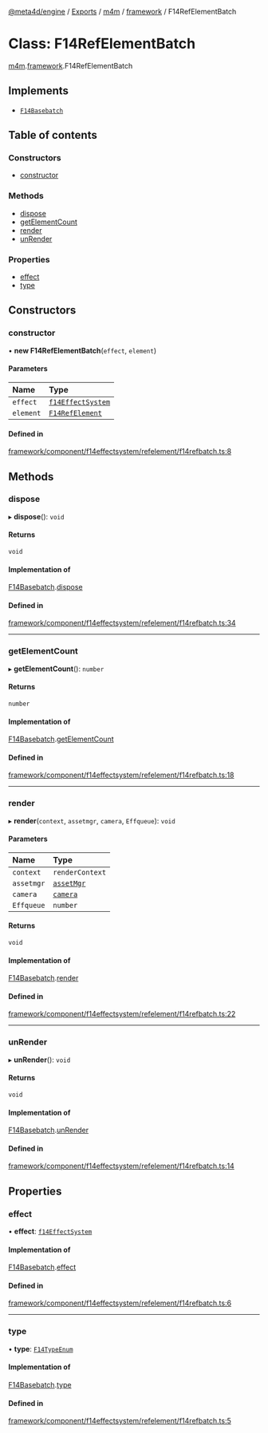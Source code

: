 [@meta4d/engine](../README.md) / [Exports](../modules.md) / [m4m](../modules/m4m.md) / [framework](../modules/m4m.framework.md) / F14RefElementBatch

# Class: F14RefElementBatch

[m4m](../modules/m4m.md).[framework](../modules/m4m.framework.md).F14RefElementBatch

## Implements

- [`F14Basebatch`](../interfaces/m4m.framework.F14Basebatch.md)

## Table of contents

### Constructors

- [constructor](m4m.framework.F14RefElementBatch.md#constructor)

### Methods

- [dispose](m4m.framework.F14RefElementBatch.md#dispose)
- [getElementCount](m4m.framework.F14RefElementBatch.md#getelementcount)
- [render](m4m.framework.F14RefElementBatch.md#render)
- [unRender](m4m.framework.F14RefElementBatch.md#unrender)

### Properties

- [effect](m4m.framework.F14RefElementBatch.md#effect)
- [type](m4m.framework.F14RefElementBatch.md#type)

## Constructors

### constructor

• **new F14RefElementBatch**(`effect`, `element`)

#### Parameters

| Name | Type |
| :------ | :------ |
| `effect` | [`f14EffectSystem`](m4m.framework.f14EffectSystem.md) |
| `element` | [`F14RefElement`](m4m.framework.F14RefElement.md) |

#### Defined in

[framework/component/f14effectsystem/refelement/f14refbatch.ts:8](https://github.com/meta4d-me/meta4d-engine/blob/cf6bfe6/src/framework/component/f14effectsystem/refelement/f14refbatch.ts#L8)

## Methods

### dispose

▸ **dispose**(): `void`

#### Returns

`void`

#### Implementation of

[F14Basebatch](../interfaces/m4m.framework.F14Basebatch.md).[dispose](../interfaces/m4m.framework.F14Basebatch.md#dispose)

#### Defined in

[framework/component/f14effectsystem/refelement/f14refbatch.ts:34](https://github.com/meta4d-me/meta4d-engine/blob/cf6bfe6/src/framework/component/f14effectsystem/refelement/f14refbatch.ts#L34)

___

### getElementCount

▸ **getElementCount**(): `number`

#### Returns

`number`

#### Implementation of

[F14Basebatch](../interfaces/m4m.framework.F14Basebatch.md).[getElementCount](../interfaces/m4m.framework.F14Basebatch.md#getelementcount)

#### Defined in

[framework/component/f14effectsystem/refelement/f14refbatch.ts:18](https://github.com/meta4d-me/meta4d-engine/blob/cf6bfe6/src/framework/component/f14effectsystem/refelement/f14refbatch.ts#L18)

___

### render

▸ **render**(`context`, `assetmgr`, `camera`, `Effqueue`): `void`

#### Parameters

| Name | Type |
| :------ | :------ |
| `context` | `renderContext` |
| `assetmgr` | [`assetMgr`](m4m.framework.assetMgr.md) |
| `camera` | [`camera`](m4m.framework.camera.md) |
| `Effqueue` | `number` |

#### Returns

`void`

#### Implementation of

[F14Basebatch](../interfaces/m4m.framework.F14Basebatch.md).[render](../interfaces/m4m.framework.F14Basebatch.md#render)

#### Defined in

[framework/component/f14effectsystem/refelement/f14refbatch.ts:22](https://github.com/meta4d-me/meta4d-engine/blob/cf6bfe6/src/framework/component/f14effectsystem/refelement/f14refbatch.ts#L22)

___

### unRender

▸ **unRender**(): `void`

#### Returns

`void`

#### Implementation of

[F14Basebatch](../interfaces/m4m.framework.F14Basebatch.md).[unRender](../interfaces/m4m.framework.F14Basebatch.md#unrender)

#### Defined in

[framework/component/f14effectsystem/refelement/f14refbatch.ts:14](https://github.com/meta4d-me/meta4d-engine/blob/cf6bfe6/src/framework/component/f14effectsystem/refelement/f14refbatch.ts#L14)

## Properties

### effect

• **effect**: [`f14EffectSystem`](m4m.framework.f14EffectSystem.md)

#### Implementation of

[F14Basebatch](../interfaces/m4m.framework.F14Basebatch.md).[effect](../interfaces/m4m.framework.F14Basebatch.md#effect)

#### Defined in

[framework/component/f14effectsystem/refelement/f14refbatch.ts:6](https://github.com/meta4d-me/meta4d-engine/blob/cf6bfe6/src/framework/component/f14effectsystem/refelement/f14refbatch.ts#L6)

___

### type

• **type**: [`F14TypeEnum`](../enums/m4m.framework.F14TypeEnum.md)

#### Implementation of

[F14Basebatch](../interfaces/m4m.framework.F14Basebatch.md).[type](../interfaces/m4m.framework.F14Basebatch.md#type)

#### Defined in

[framework/component/f14effectsystem/refelement/f14refbatch.ts:5](https://github.com/meta4d-me/meta4d-engine/blob/cf6bfe6/src/framework/component/f14effectsystem/refelement/f14refbatch.ts#L5)

